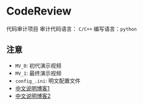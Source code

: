 # CodeReview
代码审计项目 审计代码语言： `C/C++` 编写语言：`python`
## 注意
- `MV_0`: 初代演示视频
- `MV_1`: 最终演示视频
- `config_.ini`: 明文配置文件
- [中文说明博客1](https://blog.csdn.net/daxuanzi515/article/details/131645271)
- [中文说明博客2](https://blog.csdn.net/daxuanzi515/article/details/131866064)
